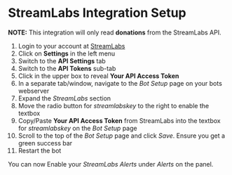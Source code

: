 # StreamLabs Integration Setup

**NOTE:** This integration will only read **donations** from the StreamLabs API.

1. Login to your account at [StreamLabs](https://streamlabs.com/dashboard)
2. Click on **Settings** in the left menu
3. Switch to the **API Settings** tab
4. Switch to the **API Tokens** sub-tab
5. Click in the upper box to reveal **Your API Access Token**
6. In a separate tab/window, navigate to the _Bot Setup_ page on your bots webserver
7. Expand the _StreamLabs_ section
8. Move the radio button for _streamlabskey_ to the right to enable the textbox
9. Copy/Paste **Your API Access Token** from StreamLabs into the textbox for _streamlabskey_ on the _Bot Setup_ page
10. Scroll to the top of the _Bot Setup_ page and click _Save_. Ensure you get a green success bar
11. Restart the bot

You can now Enable your *StreamLabs Alerts* under *Alerts* on the panel.
